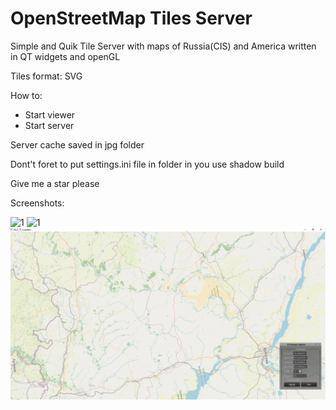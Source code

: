 # OpenStreetMap Tiles Server

Simple and Quik Tile Server with maps of Russia(CIS) and America written in QT widgets and openGL

Tiles format: SVG

How to:

- Start viewer
- Start server

Server cache saved in jpg folder

Dont't foret to put settings.ini file in folder in you use shadow build

Give me a star please

Screenshots:

![1](.//images//1.png)
![1](.//images//2.png)
![1](.//images//3.png)
